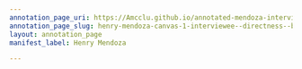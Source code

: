 ```yaml
---
annotation_page_uri: https://Amcclu.github.io/annotated-mendoza-interview/annotations/henry-mendoza-canvas-1-interviewee--directness--body-language--laughter--shaking-head-.json
annotation_page_slug: henry-mendoza-canvas-1-interviewee--directness--body-language--laughter--shaking-head-
layout: annotation_page
manifest_label: Henry Mendoza

---
```

